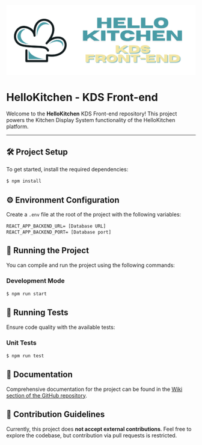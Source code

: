 ![HelloKitchen banner](./docs/images/banner.png)

# HelloKitchen - KDS Front-end

Welcome to the **HelloKitchen** KDS Front-end repository! This project powers the Kitchen Display System functionality of the HelloKitchen platform.

---

## 🛠️ Project Setup

To get started, install the required dependencies:

```bash
$ npm install
```

## ⚙️ Environment Configuration

Create a `.env` file at the root of the project with the following variables:

```
REACT_APP_BACKEND_URL= [Database URL]
REACT_APP_BACKEND_PORT= [Database port]
```

## 🚀 Running the Project

You can compile and run the project using the following commands:

### Development Mode

```bash
$ npm run start
```

## 🧪 Running Tests

Ensure code quality with the available tests:

### Unit Tests

```bash
$ npm run test
```

## 📄 Documentation

Comprehensive documentation for the project can be found in the [Wiki section of the GitHub repository](https://github.com/Hello-Kitchen/KDS-Front-End/wiki).

## 🤝 Contribution Guidelines

Currently, this project does **not accept external contributions**. Feel free to explore the codebase, but contribution via pull requests is restricted.
